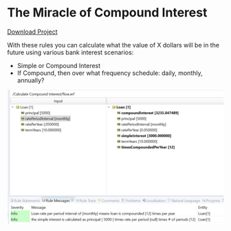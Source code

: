 # The Miracle of Compound Interest

[Download Project](https://github.com/corticon/templates/blob/main/js-templates/Calculate%20Compound%20Interest/Calculate%20Compound%20Interest.zip)


With these rules you can calculate what the value of X dollars will be in the future using various bank interest scenarios:
- Simple or Compound Interest
- If Compound, then over what frequency schedule: daily, monthly, annually?

![Alt text](images/test.png)